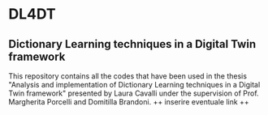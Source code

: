 # DL4DT
## Dictionary Learning techniques in a Digital Twin framework
This repository contains all the codes that have been used in the thesis "Analysis and implementation of Dictionary Learning techniques in a Digital Twin framework" presented by Laura Cavalli under the supervision of Prof. Margherita Porcelli and Domitilla Brandoni.
++  inserire eventuale link ++
